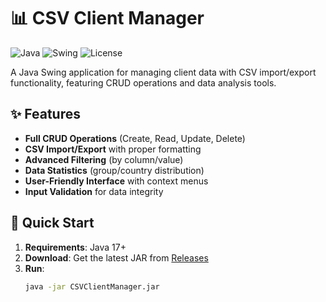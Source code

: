 # 📊 CSV Client Manager

![Java](https://img.shields.io/badge/Java-17%2B-blue)
![Swing](https://img.shields.io/badge/GUI-Swing-orange)
![License](https://img.shields.io/badge/License-MIT-green)

A Java Swing application for managing client data with CSV import/export functionality, featuring CRUD operations and data analysis tools.

## ✨ Features
- **Full CRUD Operations** (Create, Read, Update, Delete)
- **CSV Import/Export** with proper formatting
- **Advanced Filtering** (by column/value)
- **Data Statistics** (group/country distribution)
- **User-Friendly Interface** with context menus
- **Input Validation** for data integrity

## 🚀 Quick Start
1. **Requirements**: Java 17+
2. **Download**: Get the latest JAR from [Releases](#)
3. **Run**:
   ```bash
   java -jar CSVClientManager.jar
